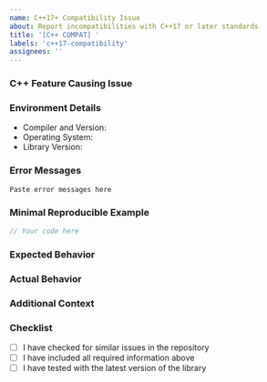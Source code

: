 ```yaml
---
name: C++17+ Compatibility Issue
about: Report incompatibilities with C++17 or later standards
title: '[C++ COMPAT] '
labels: 'c++17-compatibility'
assignees: ''
---
```


### C++ Feature Causing Issue
<!-- Describe the specific C++17 or later feature that is causing compatibility problems -->

### Environment Details
- Compiler and Version:
- Operating System:
- Library Version:

### Error Messages
<!-- Please paste any relevant error messages or warnings here -->
```
Paste error messages here
```

### Minimal Reproducible Example
<!-- Please provide the smallest possible code example that demonstrates the issue -->
```cpp
// Your code here
```

### Expected Behavior
<!-- What did you expect to happen? -->

### Actual Behavior
<!-- What actually happened? -->

### Additional Context
<!-- Add any other relevant information about the problem here -->

### Checklist
- [ ] I have checked for similar issues in the repository
- [ ] I have included all required information above
- [ ] I have tested with the latest version of the library